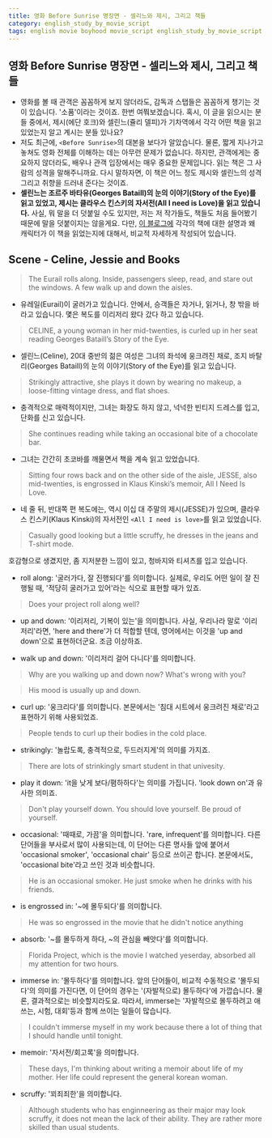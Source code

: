 ```yaml
---
title: 영화 Before Sunrise 명장면 - 셀리느와 제시, 그리고 책들
category: english_study_by_movie_script
tags: english movie boyhood movie_script english_study_by_movie_script BeforeSunrise
---
```


## 영화 Before Sunrise 명장면 - 셀리느와 제시, 그리고 책들

- 영화를 볼 때 관객은 꼼꼼하게 보지 않더라도, 감독과 스탭들은 꼼꼼하게 챙기는 것이 있습니다. '소품'이라는 것이죠. 한번 여쭤보겠습니다. 혹시, 이 글을 읽으시는 분들 중에서, 제시(에단 호크)와 셀린느(쥴리 델피)가 기차역에서 각각 어떤 책을 읽고 있었는지 알고 계시는 분들 있나요?
- 저도 최근에, `<Before Sunrise>`의 대본을 보다가 알았습니다. 물론, 짧게 지나가고 놓쳐도 영화 전체를 이해하는 데는 아무런 문제가 없습니다. 하지만, 관객에게는 중요하지 않더라도, 배우나 관객 입장에서는 매우 중요한 문제입니다. 읽는 책은 그 사람의 성격을 말해주니까요. 다시 말하자면, 이 책은 어느 정도 제시와 셀린느의 성격 그리고 취향을 드러내 준다는 것이죠.
- **셀린느는 조르주 바타유(Georges Bataill)의 눈의 이야기(Story of the Eye)를 읽고 있었고, 제시는 클라우스 킨스키의 자서전(All I need is Love)을 읽고 있습니다.** 사실, 뭐 말을 더 덧붙일 수도 있지만, 저는 저 작가들도, 책들도 처음 들어봤기 때문에 말을 덧붙이지는 않을게요. 다만, [이 블로그에](https://m.blog.naver.com/PostView.nhn?blogId=dibrary1004&logNo=220223419600&proxyReferer=https:%2F%2Fwww.google.com%2F) 각각의 책에 대한 설명과 왜 캐릭터가 이 책을 읽었는지에 대해서, 비교적 자세하게 작성되어 있습니다.

## Scene - Celine, Jessie and Books

> The Eurail rolls along. Inside, passengers sleep, read, and stare out the windows. A few walk up and down the aisles.

- 유레일(Eurail)이 굴러가고 있습니다. 안에서, 승객들은 자거나, 읽거나, 창 밖을 바라고 있습니다. 몇은 복도를 이리저리 왔다 갔다 하고 있습니다.

> CELINE, a young woman in her mid-twenties, is curled up in her seat reading Georges Bataill’s Story of the Eye.

- 셀린느(Celine), 20대 중반의 젊은 여성은 그녀의 좌석에 웅크려진 채로, 조지 바탈리(Georges Bataill)의 눈의 이야기(Story of the Eye)를 읽고 있습니다.

> Strikingly attractive, she plays it down by wearing no makeup, a loose-fitting vintage dress, and flat shoes. 

- 충격적으로 매력적이지만, 그녀는 화장도 하지 않고, 넉넉한 빈티지 드레스를 입고, 단화를 신고 있습니다.

> She continues reading while taking an occasional bite of a chocolate bar. 

- 그녀는 간간히 초코바를 깨물면서 책을 계속 읽고 있었습니다.

> Sitting four rows back and on the other side of the aisle, JESSE, also mid-twenties, is engrossed in Klaus Kinski’s memoir, All I Need Is Love. 

- 네 줄 뒤, 반대쪽 편 복도에는, 역시 이십 대 주말의 제시(JESSE)가 있으며, 클라우스 킨스키(Klaus Kinski)의 자서전인 `<All I need is love>`를 읽고 있었습니다.

> Casually good looking but a little scruffy, he dresses in the jeans and T-shirt mode.

호감형으로 생겼지만, 좀 지저분한 느낌이 있고, 청바지와 티셔츠를 입고 있습니다.

- roll along: '굴러가다, 잘 진행되다'를 의미합니다. 실제로, 우리도 어떤 일이 잘 진행될 때, '적당히 굴러가고 있어'라는 식으로 표현할 때가 있죠.

> Does your project roll along well? 



- up and down: '이리저리, 기복이 있는'을 의미합니다. 사실, 우리나라 말로 '이리저리'라면, 'here and there'가 더 적합할 텐데, 영어에서는 이것을 'up and down'으로 표현하더군요. 조금 이상하죠. 

- walk up and down: '이리저리 걸어 다니다'를 의미합니다. 

> Why are you walking up and down now? What's wrong with you?

> His mood is usually up and down. 



- curl up: '웅크리다'를 의미합니다. 본문에서는 '침대 시트에서 웅크려진 채로'라고 표현하기 위해 사용되었죠.

> People tends to curl up their bodies in the cold place.



- strikingly: '놀랍도록, 충격적으로, 두드러지게'의 의미를 가지죠.

> There are lots of strinkingly smart student in that univesity.



- play it down: 'it을 낮게 보다/폄하하다'는 의미를 가집니다. 'look down on'과 유사한 의미죠. 

> Don't play yourself down. You should love yourself. Be proud of yourself.



- occasional: '때때로, 가끔'을 의미합니다. 'rare, infrequent'를 의미합니다. 다른 단어들을 부사로서 많이 사용되는데, 이 단어는 다른 명사들 앞에 붙어서 'occasional smoker', 'occasional chair' 등으로 쓰이곤 합니다. 본문에서도, 'occasional bite'라고 쓰인 것과 비슷합니다.

> He is an occasional smoker. He just smoke when he drinks with his friends.



- is engrossed in: '~에 몰두되다'를 의미합니다. 

> He was so engrossed in the movie that he didn't notice anything

- absorb: '~를 몰두하게 하다, ~의 관심을 빼앗다'를 의미합니다. 

> Florida Project, which is the movie I watched yeserday, absorbed all my attention for two hours. 

- immerse in: '몰두하다'를 의미합니다. 앞의 단어들이, 비교적 수동적으로 '몰두되다'의 의미를 가진다면, 이 단어의 경우는 '(자발적으로) 몰두하다'에 가깝습니다. 물론, 결과적으로는 비슷할지라도요. 따라서, immerse는 '자발적으로 몰두하려고 애쓰는, 시험, 대회'등과 함께 쓰이는 일들이 많습니다. 

> I couldn't immerse myself in my work because there a lot of thing that I should handle until tonight.



- memoir: '자서전/회고록'을 의미합니다. 

> These days, I'm thinking about writing a memoir about life of my mother. Her life could represent the general korean woman. 



- scruffy: '꾀죄죄한'을 의미합니다. 

> Although students who has enginneering as their major may look scruffy, it does not mean the lack of their ability. They are rather more skilled than usual students.